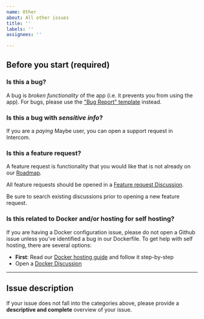 ```yaml
---
name: Other
about: All other issues
title: ''
labels: ''
assignees: ''

---
```


## Before you start (required)

### Is this a bug?

A bug is _broken functionality_ of the app (i.e. it prevents you from using the app).  For bugs, please use the ["Bug Report" template](https://github.com/maybe-finance/maybe/issues) instead.

### Is this a bug with _sensitive info_?

If you are a _paying_ Maybe user, you can open a support request in Intercom.

### Is this a feature request?

A feature request is functionality that you would like that is not already on our [Roadmap](https://github.com/maybe-finance/maybe/wiki/Roadmap).

All feature requests should be opened in a [Feature request Discussion](https://github.com/maybe-finance/maybe/discussions/categories/feature-requests).

Be sure to search existing discussions prior to opening a new feature request.

### Is this related to Docker and/or hosting for self hosting?

If you are having a Docker configuration issue, please do not open a Github issue unless you've identified a bug in our Dockerfile.  To get help with self hosting, there are several options:

- **First**: Read our [Docker hosting guide](https://github.com/maybe-finance/maybe/tree/main/docs/hosting/docker.md) and follow it step-by-step
- Open a [Docker Discussion](https://github.com/maybe-finance/maybe/discussions/categories/docker-compose-hosting)

---

## Issue description

If your issue does not fall into the categories above, please provide a **descriptive and complete** overview of your issue.

